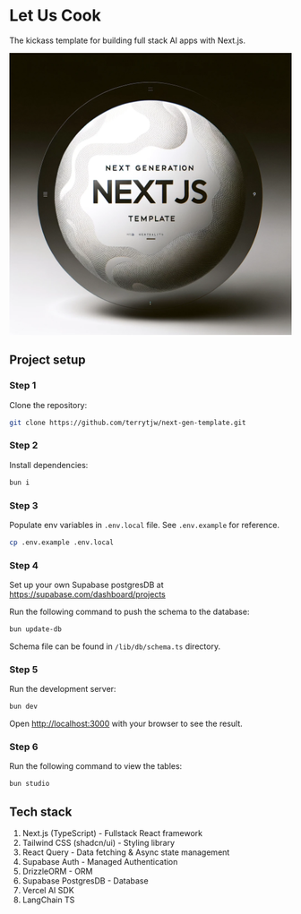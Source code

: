 # Let Us Cook

The kickass template for building full stack AI apps with Next.js.

![next-gen-image](public/next-gen.png)

## Project setup

### Step 1

Clone the repository:

```bash
git clone https://github.com/terrytjw/next-gen-template.git
```

### Step 2

Install dependencies:

```bash
bun i
```

### Step 3

Populate env variables in `.env.local` file. See `.env.example` for reference.

```zsh
cp .env.example .env.local
```

### Step 4

Set up your own Supabase postgresDB at https://supabase.com/dashboard/projects

Run the following command to push the schema to the database:

```zsh
bun update-db
```

Schema file can be found in `/lib/db/schema.ts` directory.

### Step 5

Run the development server:

```zsh
bun dev
```

Open [http://localhost:3000](http://localhost:3000) with your browser to see the result.

### Step 6

Run the following command to view the tables:

```zsh
bun studio
```

## Tech stack

1. Next.js (TypeScript) - Fullstack React framework
2. Tailwind CSS (shadcn/ui) - Styling library
3. React Query - Data fetching & Async state management
4. Supabase Auth - Managed Authentication
5. DrizzleORM - ORM
6. Supabase PostgresDB - Database
7. Vercel AI SDK
8. LangChain TS
